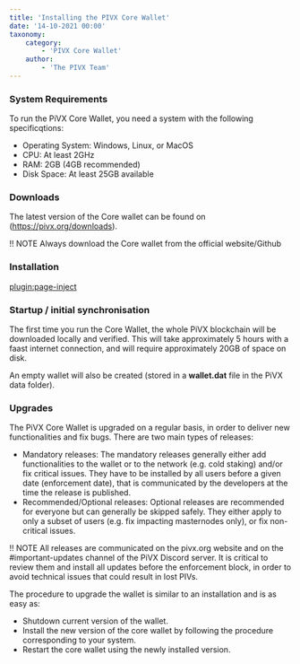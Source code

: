 ```yaml
---
title: 'Installing the PIVX Core Wallet'
date: '14-10-2021 00:00'
taxonomy:
    category:
        - 'PIVX Core Wallet'
    author:
        - 'The PIVX Team'
---
```


### System Requirements

To run the PiVX Core Wallet, you need a system with the following specificqtions:
* Operating System: Windows, Linux, or MacOS
* CPU: At least 2GHz
* RAM: 2GB (4GB recommended)
* Disk Space: At least 25GB available

### Downloads

The latest version of the Core wallet can be found on (https://pivx.org/downloads).

!! NOTE Always download the Core wallet from the official website/Github

### Installation

[plugin:page-inject](/pivx-core-wallet/installing-the-pivx-core-wallet/install-tabs)

### Startup / initial synchronisation

The first time you run the Core Wallet, the whole PiVX blockchain will be downloaded locally and verified. This will take approximately 5 hours with a faast internet connection, and will require approximately 20GB of space on disk.

An empty wallet will also be created (stored in a **wallet.dat** file in the PiVX data folder).

### Upgrades

The PiVX Core Wallet is upgraded on a regular basis, in order to deliver new functionalities and fix bugs. There are two main types of releases:
* Mandatory releases: The mandatory releases generally either add functionalities to the wallet or to the network (e.g. cold staking) and/or fix critical issues. They have to be installed by all users before a given date (enforcement date), that is communicated by the developers at the time the release is published.
* Recommended/Optional releases: Optional releases are recommended for everyone but can generally be skipped safely. They either apply to only a subset of users (e.g. fix impacting masternodes only), or fix non-critical issues.

!! NOTE All releases are communicated on the pivx.org website and on the #important-updates channel of the PiVX Discord server. It is critical to review them and install all updates before the enforcement block, in order to avoid technical issues that could result in lost PIVs.

The procedure to upgrade the wallet is similar to an installation and is as easy as:
* Shutdown current version of the wallet.
* Install the new version of the core wallet by following the procedure corresponding to your system.
* Restart the core wallet using the newly installed version.



